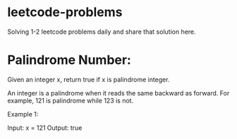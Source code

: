 # leetcode-problems
 Solving 1-2 leetcode problems daily and share that solution here.

# Palindrome Number:
Given an integer x, return true if x is palindrome integer.

An integer is a palindrome when it reads the same backward as forward. For example, 121 is palindrome while 123 is not.

Example 1:

Input: x = 121
Output: true

